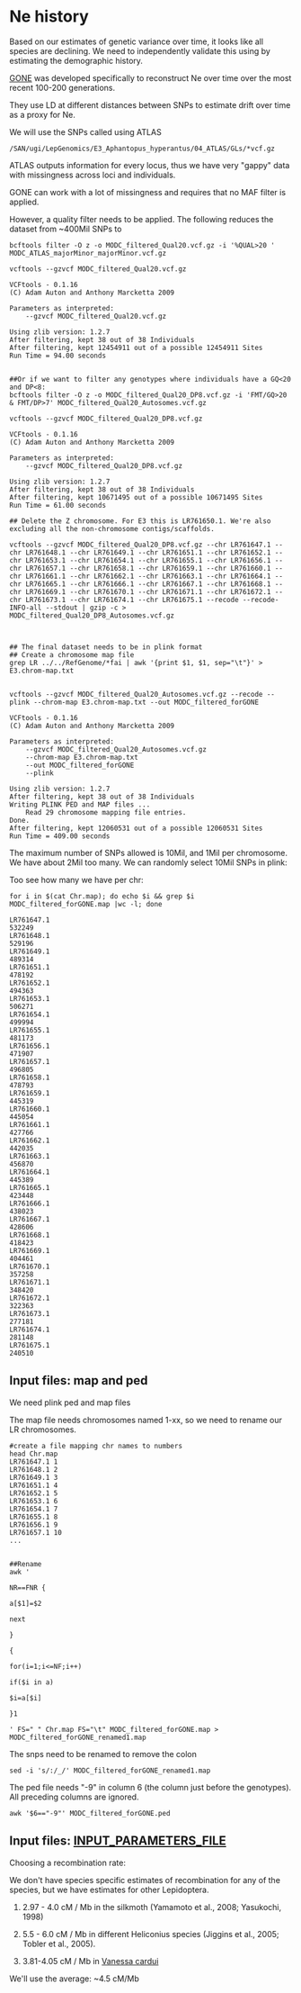 # Ne history

Based on our estimates of genetic variance over time, it looks like all species are declining. We need to independently validate this using by estimating the demographic history. 

[GONE](https://github.com/esrud/GONE/blob/master/USER´S%20GUIDE.pdf) was developed specifically to reconstruct Ne over time over the most recent 100-200 generations. 

They use LD at different distances between SNPs to estimate drift over time as a proxy for Ne. 

We will use the SNPs called using ATLAS

```
/SAN/ugi/LepGenomics/E3_Aphantopus_hyperantus/04_ATLAS/GLs/*vcf.gz
```

ATLAS outputs information for every locus, thus we have very "gappy" data with missingness across loci and individuals. 

GONE can work with a lot of missingness and requires that no MAF filter is applied. 

However, a quality filter needs to be applied. The following reduces the dataset from ~400Mil SNPs to 
```
bcftools filter -O z -o MODC_filtered_Qual20.vcf.gz -i '%QUAL>20 ' MODC_ATLAS_majorMinor_majorMinor.vcf.gz

vcftools --gzvcf MODC_filtered_Qual20.vcf.gz 

VCFtools - 0.1.16
(C) Adam Auton and Anthony Marcketta 2009

Parameters as interpreted:
	--gzvcf MODC_filtered_Qual20.vcf.gz

Using zlib version: 1.2.7
After filtering, kept 38 out of 38 Individuals
After filtering, kept 12454911 out of a possible 12454911 Sites
Run Time = 94.00 seconds


##Or if we want to filter any genotypes where individuals have a GQ<20 and DP<8: 
bcftools filter -O z -o MODC_filtered_Qual20_DP8.vcf.gz -i 'FMT/GQ>20 & FMT/DP>7' MODC_filtered_Qual20_Autosomes.vcf.gz

vcftools --gzvcf MODC_filtered_Qual20_DP8.vcf.gz

VCFtools - 0.1.16
(C) Adam Auton and Anthony Marcketta 2009

Parameters as interpreted:
	--gzvcf MODC_filtered_Qual20_DP8.vcf.gz

Using zlib version: 1.2.7
After filtering, kept 38 out of 38 Individuals
After filtering, kept 10671495 out of a possible 10671495 Sites
Run Time = 61.00 seconds

## Delete the Z chromosome. For E3 this is LR761650.1. We're also excluding all the non-chromosome contigs/scaffolds. 

vcftools --gzvcf MODC_filtered_Qual20_DP8.vcf.gz --chr LR761647.1 --chr LR761648.1 --chr LR761649.1 --chr LR761651.1 --chr LR761652.1 --chr LR761653.1 --chr LR761654.1 --chr LR761655.1 --chr LR761656.1 --chr LR761657.1 --chr LR761658.1 --chr LR761659.1 --chr LR761660.1 --chr LR761661.1 --chr LR761662.1 --chr LR761663.1 --chr LR761664.1 --chr LR761665.1 --chr LR761666.1 --chr LR761667.1 --chr LR761668.1 --chr LR761669.1 --chr LR761670.1 --chr LR761671.1 --chr LR761672.1 --chr LR761673.1 --chr LR761674.1 --chr LR761675.1 --recode --recode-INFO-all --stdout | gzip -c > MODC_filtered_Qual20_DP8_Autosomes.vcf.gz



## The final dataset needs to be in plink format
## Create a chromosome map file
grep LR ../../RefGenome/*fai | awk '{print $1, $1, sep="\t"}' > E3.chrom-map.txt


vcftools --gzvcf MODC_filtered_Qual20_Autosomes.vcf.gz --recode --plink --chrom-map E3.chrom-map.txt --out MODC_filtered_forGONE

VCFtools - 0.1.16
(C) Adam Auton and Anthony Marcketta 2009

Parameters as interpreted:
	--gzvcf MODC_filtered_Qual20_Autosomes.vcf.gz
	--chrom-map E3.chrom-map.txt
	--out MODC_filtered_forGONE
	--plink

Using zlib version: 1.2.7
After filtering, kept 38 out of 38 Individuals
Writing PLINK PED and MAP files ... 
	Read 29 chromosome mapping file entries.
Done.
After filtering, kept 12060531 out of a possible 12060531 Sites
Run Time = 409.00 seconds

```

The maximum number of SNPs allowed is 10Mil, and 1Mil per chromosome. We have about 2Mil too many. We can randomly select 10Mil SNPs in plink: 






Too see how many we have per chr: 
```
for i in $(cat Chr.map); do echo $i && grep $i MODC_filtered_forGONE.map |wc -l; done

LR761647.1
532249
LR761648.1
529196
LR761649.1
489314
LR761651.1
478192
LR761652.1
494363
LR761653.1
506271
LR761654.1
499994
LR761655.1
481173
LR761656.1
471907
LR761657.1
496805
LR761658.1
478793
LR761659.1
445319
LR761660.1
445054
LR761661.1
427766
LR761662.1
442035
LR761663.1
456870
LR761664.1
445389
LR761665.1
423448
LR761666.1
438023
LR761667.1
428606
LR761668.1
418423
LR761669.1
404461
LR761670.1
357258
LR761671.1
348420
LR761672.1
322363
LR761673.1
277181
LR761674.1
281148
LR761675.1
240510

```



## Input files: map and ped

We need plink ped and map files

The map file needs chromosomes named 1-xx, so we need to rename our LR chromosomes. 
```
#create a file mapping chr names to numbers
head Chr.map
LR761647.1 1 	
LR761648.1 2 	
LR761649.1 3 	
LR761651.1 4 	
LR761652.1 5 	
LR761653.1 6 	
LR761654.1 7 	
LR761655.1 8 	
LR761656.1 9 	
LR761657.1 10 
...


##Rename
awk '

NR==FNR {

a[$1]=$2

next

}

{

for(i=1;i<=NF;i++) 

if($i in a)

$i=a[$i]

}1

' FS=" " Chr.map FS="\t" MODC_filtered_forGONE.map > MODC_filtered_forGONE_renamed1.map
```

The snps need to be renamed to remove the colon
```
sed -i 's/:/_/' MODC_filtered_forGONE_renamed1.map

```

The ped file needs "-9" in column 6 (the column just before the genotypes). All preceding columns are ignored. 
```
awk '$6=="-9"' MODC_filtered_forGONE.ped
```


## Input files: [INPUT_PARAMETERS_FILE](https://github.com/alexjvr1/VelocityUCL/edit/main/GONE/INPUT_PARAMETERS_FILE)

Choosing a recombination rate: 

We don't have species specific estimates of recombination for any of the species, but we have estimates for other Lepidoptera. 

1. 2.97 - 4.0 cM / Mb in the silkmoth (Yamamoto et al., 2008; Yasukochi, 1998) 

2. 5.5 - 6.0 cM / Mb in different Heliconius species (Jiggins et al., 2005; Tobler et al., 2005).

3. 3.81-4.05 cM / Mb in [Vanessa cardui](https://www.biorxiv.org/content/10.1101/2022.04.14.488360v1.full.pdf)

We'll use the average: ~4.5 cM/Mb


